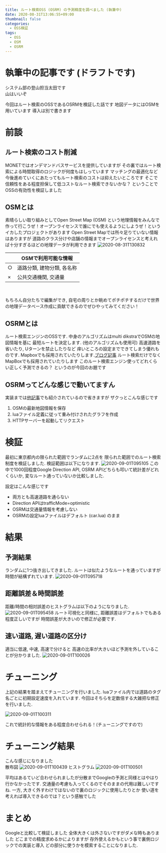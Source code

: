 ```yaml
---
title: ルート検索OSS (OSRM) の予測精度を調べました (執筆中)
date: 2020-08-31T13:06:55+09:00
thumbnail: false
categories:
  - OSS検証
tags: 
  - OSS
  - OSM
  - OSRM
---
```


# 執筆中の記事です (ドラフトです)

システム部の登山担当太田です  
山はいいぞ

今回はルート検索のOSSであるOSRMを検証した話です
地図データにはOSMを用いています
導入は別で書きます

# 前談

## ルート検索のコスト削減
MONETではオンデマンドバスサービスを提供していますが
その裏ではルート検索による時間取得のロジックが何度もはしっています
マッチングの最適化など今後進めていくにあたってもルート検索のコストは抑えたいところです
そこで信頼性をある程度担保して低コストなルート検索できないかな？
ということでOSSの有効性を検証しました

## OSMとは
素晴らしい取り組みとしてOpen Street Map (OSM) という地理情報をみんなで作って行こうぜ！オープンライセンスで誰にでも使えるようにしようぜ！というイカしたプロジェクトがあります
Open Street Mapでは所々足りていない情報はありますが
道路のクラス分けや店舗の情報までオープンライセンスと考えれば十分すぎるほどの地理データが利用できます
![2020-08-31T130832](2020-08-31T130832.png)


|    |  OSMで利用可能な情報  |
| ---- | ---- |
|  ○  |  道路分類, 建物分類, 各名称  |
|  ×  |  公共交通機関, 交通量  |
 <br>

もちろん自分たちで編集ができ, 自宅の周りとか眺めてポチポチするだけで世界の地理データベース作成に貢献できるのでぜひやってみてください！


## OSRMとは
ルート検索エンジンのOSSです.
中身のアルゴリズムはmulti dikstraでOSMの地図情報を基に
最短ルートを決定します. (他のアルゴリズムも使用可)
高速道路を省いたり, Uターンを禁止したりなど
痒いところの設定までできてしまう優れものです.
Mapboxでも採用されていたりします.[ブログ記事](https://blog.mapbox.com/mapbox-directions-powered-by-osrm-4-8-1-cf2c45ae9aa8)
ルート検索だけでなく
MapBoxでも採用されていたりします
このルート検索エンジン使ってどれくらい正しく予測できるの？
というのが今回のお題です

## OSRMってどんな感じで動いてますん
実装までは[他記事]()でも紹介されているので省きますが
ザクっとこんな感じです
1. OSMの最新地図情報を保存
1. luaファイル定義に従って重み付けされたグラフを作成
1. HTTPサーバーを起動してリクエスト

# 検証
最初に東京都内の限られた範囲でランダムに2点を
限られた範囲でのルート検索制度を検証しました.
検証範囲は以下になります.
![2020-09-01T095105](2020-09-01T095105.png)
この中で1000回程度Google Direction API, OSRM APIどちらも叩いて統計差がどれくらいか, 変なルート通っていないか比較しました.

設定はこんな感じです
- 両方とも高速道路を通らない
- Direction APIはtrafficMode=optimistic
- OSRMは交通量情報を考慮しない
- OSRMの設定luaファイルはデフォルト (car.lua) のまま

# 結果
## 予測結果
ランダムに1つ抜き出してきました.
ルートは似たようなルートを通っていますが
時間が結構ずれています.
![2020-09-01T095718](2020-09-01T095718.png)

## 距離誤差＆時間誤差
距離/時間の相対誤差のヒストグラムは以下のようになりました.
![2020-09-01T095458](2020-09-01T095458.png)
ルート可視化と同様に, 距離誤差はデフォルトでもある程度正しいですが
時間誤差が大きいので修正が必要です.

## 速い道路, 遅い道路の区分け
適当に低速, 中速, 高速で分けると
高速の比率が大きいほど予測を外していることが分かりました.
![2020-09-01T100026](2020-09-01T100026.png)


# チューニング
上記の結果を踏まえてチューニングを行いました.
luaファイル内では道路のタグ名ごとに初期設定速度を入れています.
今回はそちらを定数倍する大雑把な修正を行いました.

![2020-09-01T100311](2020-09-01T100311.png)

これで統計的な情報をある程度合わせられる！(チューニングですので)

# チューニング結果
こんな感じになりました  
散布図
![2020-09-01T100439](2020-09-01T100439.png)
ヒストグラム
![2020-09-01T100501](2020-09-01T100501.png)

平均はあるていど合わせられましたが分散までGoogleの予測と同様とはやはり行かなかったです.
交通量の考慮も入ってくるのでそのままの代用は難しいですね.
一方, 大きく外すわけではないので裏のロジックに使用したりとか
使い道を考えれば導入できるのでは？という感触でした

# まとめ
Googleと比較して検証しました
全体大きくは外さないですがダメな時もありました
どこまでの精度求めるかによりますが
存外使えるかもという事で裏側ロジックでの実装と導入
どの部分に使うかを模索することになりました.


